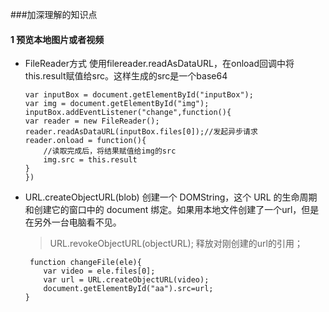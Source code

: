 ###加深理解的知识点
#### 1 预览本地图片或者视频
- FileReader方式 使用filereader.readAsDataURL，在onload回调中将this.result赋值给src。这样生成的src是一个base64
    ```
    var inputBox = document.getElementById("inputBox");
    var img = document.getElementById("img");
    inputBox.addEventListener("change",function(){
    var reader = new FileReader();
    reader.readAsDataURL(inputBox.files[0]);//发起异步请求
    reader.onload = function(){
        //读取完成后，将结果赋值给img的src
        img.src = this.result
    }
    })
    ```
- URL.createObjectURL(blob) 创建一个 DOMString，这个 URL 的生命周期和创建它的窗口中的 document 绑定。如果用本地文件创建了一个url，但是在另外一台电脑看不见。
    >URL.revokeObjectURL(objectURL); 释放对刚创建的url的引用；
    ```
     function changeFile(ele){
        var video = ele.files[0];
        var url = URL.createObjectURL(video);
        document.getElementById("aa").src=url;
    }
    ```
